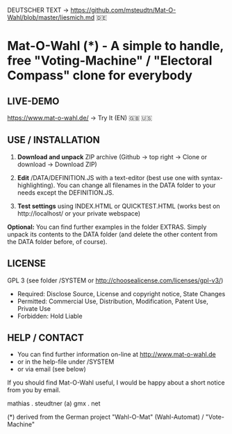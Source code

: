 DEUTSCHER TEXT -> https://github.com/msteudtn/Mat-O-Wahl/blob/master/liesmich.md :de: 

# Mat-O-Wahl (*) - A simple to handle, free "Voting-Machine" / "Electoral Compass" clone for everybody 

## LIVE-DEMO

https://www.mat-o-wahl.de/ -> Try It (EN) :gb: :us:

## USE / INSTALLATION

1. **Download and unpack** ZIP archive
    (Github -> top right -> Clone or download -> Download ZIP)

2. **Edit** /DATA/DEFINITION.JS with a text-editor (best use one with syntax-highlighting).
    You can change all filenames in the DATA folder to your needs except the DEFINITION.JS.

3. **Test settings** using INDEX.HTML or QUICKTEST.HTML
   (works best on http://localhost/ or your private webspace)

**Optional:** You can find further examples in the folder EXTRAS.
Simply unpack its contents to the DATA folder
(and delete the other content from the DATA folder before, of course).

## LICENSE

GPL 3 (see folder /SYSTEM or http://choosealicense.com/licenses/gpl-v3/)
- Required: Disclose Source, License and copyright notice, State Changes 
- Permitted: Commercial Use, Distribution, Modification, Patent Use, Private Use 
- Forbidden: Hold Liable

## HELP / CONTACT

- You can find further information on-line at http://www.mat-o-wahl.de
- or in the help-file under /SYSTEM
- or via email (see below)

If you should find Mat-O-Wahl useful, I would be happy about a short notice from you by email.

mathias . steudtner (a) gmx . net

(*) derived from the German project "Wahl-O-Mat" (Wahl-Automat) / "Vote-Machine"
